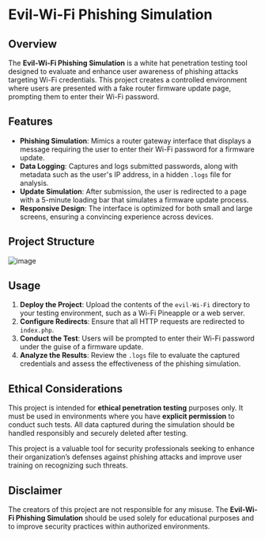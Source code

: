 # Evil-Wi-Fi Phishing Simulation

## Overview

The **Evil-Wi-Fi Phishing Simulation** is a white hat penetration testing tool designed to evaluate and enhance user awareness of phishing attacks targeting Wi-Fi credentials. This project creates a controlled environment where users are presented with a fake router firmware update page, prompting them to enter their Wi-Fi password.

## Features

- **Phishing Simulation**: Mimics a router gateway interface that displays a message requiring the user to enter their Wi-Fi password for a firmware update.
- **Data Logging**: Captures and logs submitted passwords, along with metadata such as the user's IP address, in a hidden `.logs` file for analysis.
- **Update Simulation**: After submission, the user is redirected to a page with a 5-minute loading bar that simulates a firmware update process.
- **Responsive Design**: The interface is optimized for both small and large screens, ensuring a convincing experience across devices.

## Project Structure

![image](https://github.com/user-attachments/assets/24a7edfa-29db-40d3-b5a0-a5dba311b9af)

## Usage

1. **Deploy the Project**: Upload the contents of the `evil-Wi-Fi` directory to your testing environment, such as a Wi-Fi Pineapple or a web server.
2. **Configure Redirects**: Ensure that all HTTP requests are redirected to `index.php`.
3. **Conduct the Test**: Users will be prompted to enter their Wi-Fi password under the guise of a firmware update.
4. **Analyze the Results**: Review the `.logs` file to evaluate the captured credentials and assess the effectiveness of the phishing simulation.

## Ethical Considerations

This project is intended for **ethical penetration testing** purposes only. It must be used in environments where you have **explicit permission** to conduct such tests. All data captured during the simulation should be handled responsibly and securely deleted after testing.

This project is a valuable tool for security professionals seeking to enhance their organization’s defenses against phishing attacks and improve user training on recognizing such threats.

## Disclaimer

The creators of this project are not responsible for any misuse. The **Evil-Wi-Fi Phishing Simulation** should be used solely for educational purposes and to improve security practices within authorized environments.
